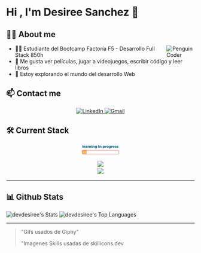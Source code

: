 
# Hi , I'm Desiree Sanchez 👋


## 🙍‍♀️ About me

<img width="15%" align="right" alt="Penguin Coder" src="https://media.giphy.com/media/v1.Y2lkPTc5MGI3NjExYTJ0OTFtMG5ra2o1aTAwYTdsejBsenJoOTlxZXBhOWxtMTJ3Z2Q5eSZlcD12MV9pbnRlcm5hbF9naWZfYnlfaWQmY3Q9Zw/2IudUHdI075HL02Pkk/giphy.gif" />

- 👩‍🎓 Estudiante del Bootcamp Factoría F5 - Desarrollo Full Stack 850h
- 💟 Me gusta ver películas, jugar a videojuegos, escribir código y leer libros
- 🧠 Estoy explorando el mundo del desarrollo Web

  
## :mailbox: Contact me

<div align="center">
  <a href="https://www.linkedin.com/in/desisanchez/" target="_blank">
    <img src="https://skillicons.dev/icons?i=linkedin" alt="LinkedIn" />
  </a>
  <a href="mailto:desireesanchezdev@gmail.com" target="_blank">
    <img src="https://skillicons.dev/icons?i=gmail" alt="Gmail" />
  </a>  
</div>


## 🛠 Current Stack

<p align="center">
<img width="20%" src="https://github.com/DevDesiree/DevDesiree/blob/main/GifCarga.gif">
</p>

<p align="center">
  <a href="https://skillicons.dev">
    <img src="https://skillicons.dev/icons?i=html,css,sass,bootstrap,tailwind,github,git,js,react,java,php,laravel,nodejs,python,md"/>
  </a>
  <br>
  <a href="https://skillicons.dev">
    <img src="https://skillicons.dev/icons?i=vscode,figma,discord" />
  </a>
</p>

---
## 📊 Github Stats

![devdesiree's Stats](https://github-readme-stats.vercel.app/api?username=devdesiree&theme=dark&show_icons=true&hide_border=false&count_private=true)
![devdesiree's Top Languages](https://github-readme-stats.vercel.app/api/top-langs/?username=devdesiree&theme=dark&show_icons=true&hide_border=false&layout=compact)

---
> "Gifs usados de Giphy"
>
> "Imagenes Skills usadas de skillicons.dev

<!--
**DevDesiree/DevDesiree** is a ✨ _special_ ✨ repository because its `README.md` (this file) appears on your GitHub profile.

Here are some ideas to get you started:

- 🔭 I’m currently working on ...
- 🌱 I’m currently learning ...
- 👯 I’m looking to collaborate on ...
- 🤔 I’m looking for help with ...
- 💬 Ask me about ...
- 📫 How to reach me: ...
- 😄 Pronouns: ...
- ⚡ Fun fact: ...
-->
